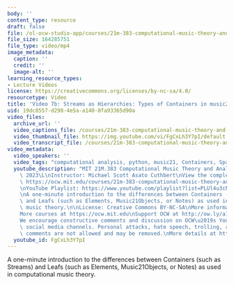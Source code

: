 ```yaml
---
body: ''
content_type: resource
draft: false
file: /ol-ocw-studio-app/courses/21m-383-computational-music-theory-and-analysis-spring-2023/21m283_video_7b_360p_16_9.mp4
file_size: 164285751
file_type: video/mp4
image_metadata:
  caption: ''
  credit: ''
  image-alt: ''
learning_resource_types:
- Lecture Videos
license: https://creativecommons.org/licenses/by-nc-sa/4.0/
resourcetype: Video
title: 'Video 7b: Streams as Hierarchies: Types of Containers in music21'
uid: 19dc8557-d298-4e5a-a140-8fa93365d90a
video_files:
  archive_url: ''
  video_captions_file: /courses/21m-383-computational-music-theory-and-analysis-spring-2023/1iSrmWiik6HPMpvAw306zyYDfN93X_-7I_transcript.webvtt
  video_thumbnail_file: https://img.youtube.com/vi/FgCxLh3Y7pI/default.jpg
  video_transcript_file: /courses/21m-383-computational-music-theory-and-analysis-spring-2023/1iSrmWiik6HPMpvAw306zyYDfN93X_-7I_transcript.pdf
video_metadata:
  video_speakers: ''
  video_tags: "computational analysis, python, music21, Containers, Spanners\t"
  youtube_description: "MIT 21M.383 Computational Music Theory and Analysis Spring\
    \ 2023\L\nInstructor: Michael Scott Asato Cuthbert\nView the complete course:\
    \ https://ocw.mit.edu/courses/21m-383-computational-music-theory-and-analysis-spring-2023/\L\
    \nYouTube Playlist: https://www.youtube.com/playlist?list=PLUl4u3cNGP62vSB2sI0W8lQFKsmS2-A6R\n\
    \nA one-minute introduction to the differences between Containers (such as Streams)\
    \ and Leafs (such as Elements, Music21Objects, or Notes) as used in computational\
    \ music theory.\n\nLicense: Creative Commons BY-NC-SA\nMore information at https://ocw.mit.edu/terms\n\
    More courses at https://ocw.mit.edu\nSupport OCW at http://ow.ly/a1If50zVRl\n\n\
    We encourage constructive comments and discussion on OCW\u2019s YouTube and other\
    \ social media channels. Personal attacks, hate speech, trolling, and inappropriate\
    \ comments are not allowed and may be removed.\nMore details at https://ocw.mit.edu/comments."
  youtube_id: FgCxLh3Y7pI
---
```

A one-minute introduction to the differences between Containers (such as Streams) and Leafs (such as Elements, Music21Objects, or Notes) as used in computational music theory.